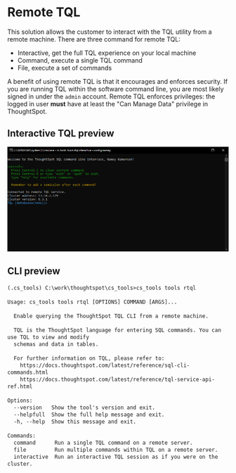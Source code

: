 # Remote TQL

This solution allows the customer to interact with the TQL utility from a remote
machine. There are three command for remote TQL:

 - Interactive, get the full TQL experience on your local machine
 - Command, execute a single TQL command
 - File, execute a set of commands

A benefit of using remote TQL is that it encourages and enforces security. If you are
running TQL within the software command line, you are most likely signed in under the
`admin` account. Remote TQL enforces privileges: the logged in user **must** have at
least the "Can Manage Data" privilege in ThoughtSpot.

## Interactive TQL preview

<img src="interactive_rtql.png" width="1000" alt="interactive-rtql">

## CLI preview

```console
(.cs_tools) C:\work\thoughtspot\cs_tools>cs_tools tools rtql

Usage: cs_tools tools rtql [OPTIONS] COMMAND [ARGS]...

  Enable querying the ThoughtSpot TQL CLI from a remote machine.

  TQL is the ThoughtSpot language for entering SQL commands. You can use TQL to view and modify
  schemas and data in tables.

  For further information on TQL, please refer to:
    https://docs.thoughtspot.com/latest/reference/sql-cli-commands.html
    https://docs.thoughtspot.com/latest/reference/tql-service-api-ref.html

Options:
  --version   Show the tool's version and exit.
  --helpfull  Show the full help message and exit.
  -h, --help  Show this message and exit.

Commands:
  command      Run a single TQL command on a remote server.
  file         Run multiple commands within TQL on a remote server.
  interactive  Run an interactive TQL session as if you were on the cluster.
```
